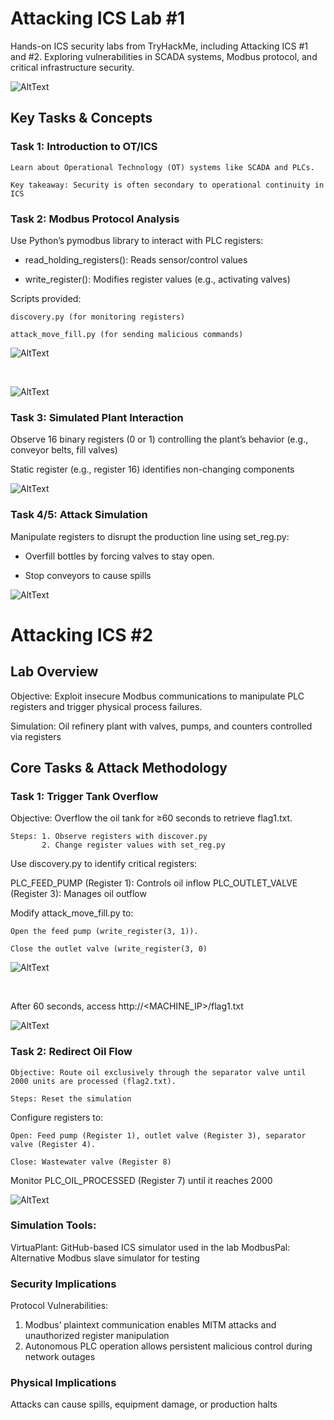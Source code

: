 # Attacking ICS Lab #1
Hands-on ICS security labs from TryHackMe, including Attacking ICS #1 and #2. Exploring vulnerabilities in SCADA systems, Modbus protocol, and critical infrastructure security.

![AltText](main.png)

## Key Tasks & Concepts
### Task 1: Introduction to OT/ICS

    Learn about Operational Technology (OT) systems like SCADA and PLCs.

    Key takeaway: Security is often secondary to operational continuity in ICS


### Task 2: Modbus Protocol Analysis

Use Python’s pymodbus library to interact with PLC registers:

- read_holding_registers(): Reads sensor/control values
        
- write_register(): Modifies register values (e.g., activating valves)

Scripts provided:

    discovery.py (for monitoring registers)

    attack_move_fill.py (for sending malicious commands)
![AltText](ics5.png)

<br>

![AltText](ics4.png)

### Task 3: Simulated Plant Interaction

Observe 16 binary registers (0 or 1) controlling the plant’s behavior (e.g., conveyor belts, fill valves)


Static register (e.g., register 16) identifies non-changing components

![AltText](ics3.png)

### Task 4/5: Attack Simulation

Manipulate registers to disrupt the production line using set_reg.py:

- Overfill bottles by forcing valves to stay open.

- Stop conveyors to cause spills
    
![AltText](ics6.png)

# Attacking ICS #2

## Lab Overview

Objective: Exploit insecure Modbus communications to manipulate PLC registers and trigger physical process failures.

Simulation: Oil refinery plant with valves, pumps, and counters controlled via registers

## Core Tasks & Attack Methodology
### Task 1: Trigger Tank Overflow

Objective: Overflow the oil tank for ≥60 seconds to retrieve flag1.txt.

    Steps: 1. Observe registers with discover.py
           2. Change register values with set_reg.py
    


Use discovery.py to identify critical registers:

PLC_FEED_PUMP (Register 1): Controls oil inflow
PLC_OUTLET_VALVE (Register 3): Manages oil outflow


Modify attack_move_fill.py to:

    Open the feed pump (write_register(3, 1)).

    Close the outlet valve (write_register(3, 0)

![AltText](ics7.png)

<br> 

After 60 seconds, access http://<MACHINE_IP>/flag1.txt

![AltText](ics8.png)

### Task 2: Redirect Oil Flow

    Objective: Route oil exclusively through the separator valve until 2000 units are processed (flag2.txt).

    Steps: Reset the simulation

Configure registers to:

    Open: Feed pump (Register 1), outlet valve (Register 3), separator valve (Register 4).

    Close: Wastewater valve (Register 8)

Monitor PLC_OIL_PROCESSED (Register 7) until it reaches 2000

![AltText](ics9.png)

### Simulation Tools:

VirtuaPlant: GitHub-based ICS simulator used in the lab
ModbusPal: Alternative Modbus slave simulator for testing


### Security Implications

Protocol Vulnerabilities:

1. Modbus’ plaintext communication enables MITM attacks and unauthorized register manipulation
2. Autonomous PLC operation allows persistent malicious control during network outages


### Physical Implications
Attacks can cause spills, equipment damage, or production halts


























